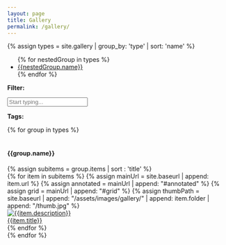 ```yaml
---
layout: page
title: Gallery
permalink: /gallery/
---
```


{% assign types = site.gallery | group_by: 'type' | sort: 'name' %}
<div class="row">
    <div class="col-md-2 order-sm-5 pr-2">
        <ul>
        {% for nestedGroup in types %}
            <li><a href="#{{nestedGroup.name}}">{{nestedGroup.name}}</a></li>
        {% endfor %}
        </ul>
        <p><strong><i class="fa fa-filter"></i> Filter:</strong></p>
        <input type="text" class="gallery-search form-control text-small mw-100" placeholder="Start typing..." id="gallerySearch"/>
        <br/>
        <p><strong><i class="fa fa-tags"></i> Tags:</strong></p>
        <div id="tagContainer">
        </div>    
        </div>
    <div class="col-md-9 order-sm-6">
        {% for group in types %}
            <div class="row">&nbsp;</div>
            <div class="row">
                <div class="col-12">
                    <h4>
                        <a name="{{group.name}}"></a> {{group.name}}
                    </h4>
                </div>
            </div>                
            {% assign subitems = group.items | sort : 'title' %}
            <div class="row">
            {% for item in subitems %}
            {% assign mainUrl = site.baseurl | append: item.url %}
            {% assign annotated = mainUrl | append: "#annotated" %}
            {% assign grid = mainUrl | append: "#grid" %}
            {% assign thumbPath = site.baseurl | append: "/assets/images/gallery/" | append: item.folder | append: "/thumb.jpg" %}
                <div class="card gallery-card" data-url="{{item.url}}">
                    <a href="{{mainUrl}}" title="{{item.description}}">
                        <img class="card-img-top gallery-img" src="{{thumbPath}}" alt="{{item.description}}">
                    </a>
                    <div class="card-header bg-light text-center">
                        <a href="{{mainUrl}}" title="{{item.description}}">{{item.title}}</a>
                    </div>                
                </div>
            {% endfor %}
            </div>
        {% endfor %}    
    </div>
</div>

<script src="{{ site.baseurl }}/assets/js/gallery_filter.js"></script>
    